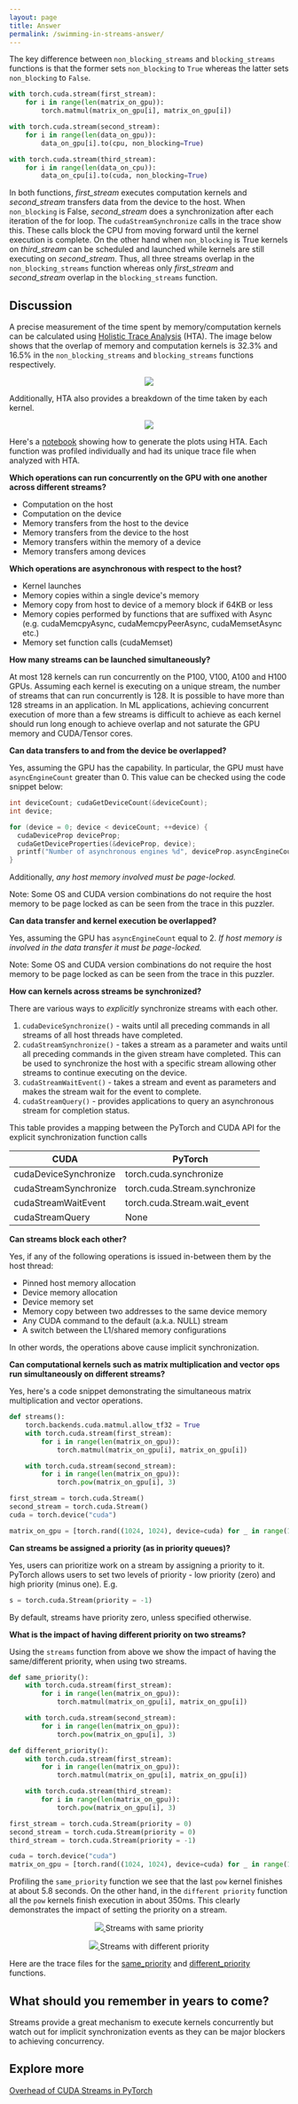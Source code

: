 ```yaml
---
layout: page
title: Answer
permalink: /swimming-in-streams-answer/
---
```


The key difference between `non_blocking_streams` and `blocking_streams` functions is that the
former sets `non_blocking` to `True` whereas the latter sets `non_blocking` to `False`.

```python
with torch.cuda.stream(first_stream):
    for i in range(len(matrix_on_gpu)):
        torch.matmul(matrix_on_gpu[i], matrix_on_gpu[i])

with torch.cuda.stream(second_stream):
    for i in range(len(data_on_gpu)):
        data_on_gpu[i].to(cpu, non_blocking=True)

with torch.cuda.stream(third_stream):
    for i in range(len(data_on_cpu)):
        data_on_cpu[i].to(cuda, non_blocking=True)
```

In both functions, *first_stream* executes computation kernels and *second_stream* transfers data from the
device to the host. When `non_blocking` is False, *second_stream* does a synchronization after each
iteration of the for loop. The `cudaStreamSynchronize` calls in the trace show this. These calls block the
CPU from moving forward until the kernel execution is complete. On the other hand when
`non_blocking` is True kernels on *third_stream* can be scheduled and launched while kernels are still
executing on *second_stream*. Thus, all three streams overlap in the `non_blocking_streams` function
whereas only *first_stream* and *second_stream* overlap in the `blocking_streams` function.

## Discussion

A precise measurement of the time spent by memory/computation kernels can be calculated using
[Holistic Trace Analysis](https://hta.readthedocs.io/en/latest/) (HTA). The image below shows that
the overlap of memory and computation kernels is 32.3% and 16.5% in the `non_blocking_streams` and
`blocking_streams` functions respectively.

<p align = "center">
  <a href="/streams/kernel_breakdown.png">
    <img src="/streams/kernel_breakdown.png">
  </a>
</p>

Additionally, HTA also provides a breakdown of the time taken by each kernel.

<p align = "center">
  <a href="/streams/kernels.png">
    <img src="/streams/kernels.png">
  </a>
</p>

Here's a [notebook](/streams/hta_streams.ipynb) showing how to generate the plots using HTA. Each
function was profiled individually and had its unique trace file when analyzed with HTA.

__Which operations can run concurrently on the GPU with one another across different streams?__

- Computation on the host
- Computation on the device
- Memory transfers from the host to the device
- Memory transfers from the device to the host
- Memory transfers within the memory of a device
- Memory transfers among devices

__Which operations are asynchronous with respect to the host?__

- Kernel launches
- Memory copies within a single device's memory
- Memory copy from host to device of a memory block if 64KB or less
- Memory copies performed by functions that are suffixed with Async (e.g. cudaMemcpyAsync,
  cudaMemcpyPeerAsync, cudaMemsetAsync etc.)
- Memory set function calls (cudaMemset)

__How many streams can be launched simultaneously?__

At most 128 kernels can run concurrently on the P100, V100, A100 and H100 GPUs. Assuming each kernel
is executing on a unique stream, the number of streams that can run concurrently is 128. It is
possible to have more than 128 streams in an application. In ML applications, achieving concurrent
execution of more than a few streams is difficult to achieve as each kernel should run long enough
to achieve overlap and not saturate the GPU memory and CUDA/Tensor cores.

__Can data transfers to and from the device be overlapped?__

Yes, assuming the GPU has the capability. In particular, the GPU must have `asyncEngineCount`
greater than 0.  This value can be checked using the code snippet below:

```cpp
int deviceCount; cudaGetDeviceCount(&deviceCount);
int device;

for (device = 0; device < deviceCount; ++device) {
  cudaDeviceProp deviceProp;
  cudaGetDeviceProperties(&deviceProp, device);
  printf("Number of asynchronous engines %d", deviceProp.asyncEngineCount);
}
```

Additionally, *any host memory involved must be page-locked.*

Note: Some OS and CUDA version combinations do not require the host memory to be page locked as can
be seen from the trace in this puzzler.

__Can data transfer and kernel execution be overlapped?__

Yes, assuming the GPU has `asyncEngineCount` equal to 2. *If host memory is involved in the data transfer it must be
page-locked.*

Note: Some OS and CUDA version combinations do not require the host memory to be page locked as can
be seen from the trace in this puzzler.

__How can kernels across streams be synchronized?__

<!-- TODO: add a few code snippets for the functions below -->
There are various ways to *explicitly* synchronize streams with each other.

1. `cudaDeviceSynchronize()` - waits until all preceding commands in all streams of all host threads
   have completed.
1. `cudaStreamSynchronize()` - takes a stream as a parameter and waits until all preceding commands
   in the given stream have completed. This can be used to synchronize the host with a specific
   stream allowing other streams to continue executing on the device.
1. `cudaStreamWaitEvent()` - takes a stream and event as parameters and makes the stream wait for the
   event to complete.
1. `cudaStreamQuery()` - provides applications to query an asynchronous stream for completion
   status.

This table provides a mapping between the PyTorch and CUDA API for the explicit synchronization
function calls

| CUDA | PyTorch |
| ---  | ---     |
| cudaDeviceSynchronize | torch.cuda.synchronize |
| cudaStreamSynchronize | torch.cuda.Stream.synchronize |
| cudaStreamWaitEvent   | torch.cuda.Stream.wait_event|
| cudaStreamQuery       | None |

__Can streams block each other?__

Yes, if any of the following operations is issued in-between them by the host thread:

- Pinned host memory allocation
- Device memory allocation
- Device memory set
- Memory copy between two addresses to the same device memory
- Any CUDA command to the default (a.k.a. NULL) stream
- A switch between the L1/shared memory configurations

In other words, the operations above cause implicit synchronization.

__Can computational kernels such as matrix multiplication and vector ops run simultaneously on different streams?__

Yes, here's a code snippet demonstrating the simultaneous matrix multiplication and vector
operations.

```python
def streams():
    torch.backends.cuda.matmul.allow_tf32 = True
    with torch.cuda.stream(first_stream):
        for i in range(len(matrix_on_gpu)):
            torch.matmul(matrix_on_gpu[i], matrix_on_gpu[i])

    with torch.cuda.stream(second_stream):
        for i in range(len(matrix_on_gpu)):
            torch.pow(matrix_on_gpu[i], 3)

first_stream = torch.cuda.Stream()
second_stream = torch.cuda.Stream()
cuda = torch.device("cuda")

matrix_on_gpu = [torch.rand((1024, 1024), device=cuda) for _ in range(1000)]
```

__Can streams be assigned a priority (as in priority queues)?__

Yes, users can prioritize work on a stream by assigning a priority to it. PyTorch allows users to
set two levels of priority - low priority (zero) and high priority (minus one). E.g.

``` python
s = torch.cuda.Stream(priority = -1)
```

By default, streams have priority zero, unless specified otherwise.

__What is the impact of having different priority on two streams?__

Using the `streams` function from above we show the impact of having the same/different priority,
when using two streams.

```python
def same_priority():
    with torch.cuda.stream(first_stream):
        for i in range(len(matrix_on_gpu)):
            torch.matmul(matrix_on_gpu[i], matrix_on_gpu[i])

    with torch.cuda.stream(second_stream):
        for i in range(len(matrix_on_gpu)):
            torch.pow(matrix_on_gpu[i], 3)

def different_priority():
    with torch.cuda.stream(first_stream):
        for i in range(len(matrix_on_gpu)):
            torch.matmul(matrix_on_gpu[i], matrix_on_gpu[i])

    with torch.cuda.stream(third_stream):
        for i in range(len(matrix_on_gpu)):
            torch.pow(matrix_on_gpu[i], 3)

first_stream = torch.cuda.Stream(priority = 0)
second_stream = torch.cuda.Stream(priority = 0)
third_stream = torch.cuda.Stream(priority = -1)

cuda = torch.device("cuda")
matrix_on_gpu = [torch.rand((1024, 1024), device=cuda) for _ in range(1000)]
```

Profiling the `same_priority` function we see that the last `pow` kernel finishes at about 5.8
seconds. On the other hand, in the `different priority` function all the `pow` kernels finish execution in
about 350ms. This clearly demonstrates the impact of setting the priority on a stream.

<p align = "center">
  <a href="/streams/same_priority.png">
    <img src="/streams/same_priority.png">
  </a>
  Streams with same priority
</p>

<p align = "center">
  <a href="/streams/different_priority.png">
    <img src="/streams/different_priority.png">
  </a>
  Streams with different priority
</p>

Here are the trace files for the [same_priority](/streams/same_priority_streams.json.gz) and [different_priority](/streams/different_priority_streams.json.gz) functions.

## What should you remember in years to come?

Streams provide a great mechanism to execute kernels concurrently but watch out for implicit
synchronization events as they can be major blockers to achieving concurrency.

## Explore more

[Overhead of CUDA Streams in PyTorch](https://github.com/pytorch/pytorch/issues/9646)
